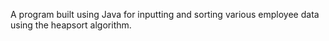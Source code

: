 A program built using Java for inputting and sorting 
various employee data using the heapsort algorithm.